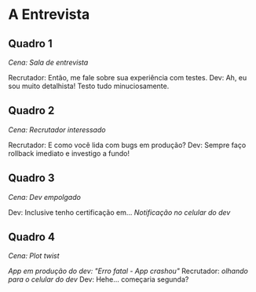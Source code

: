 # A Entrevista

## Quadro 1
*Cena: Sala de entrevista*

Recrutador: Então, me fale sobre sua experiência com testes.
Dev: Ah, eu sou muito detalhista! Testo tudo minuciosamente.

## Quadro 2
*Cena: Recrutador interessado*

Recrutador: E como você lida com bugs em produção?
Dev: Sempre faço rollback imediato e investigo a fundo!

## Quadro 3
*Cena: Dev empolgado*

Dev: Inclusive tenho certificação em...
*Notificação no celular do dev*

## Quadro 4
*Cena: Plot twist*

*App em produção do dev: "Erro fatal - App crashou"*
Recrutador: *olhando para o celular do dev*
Dev: Hehe... começaria segunda?
